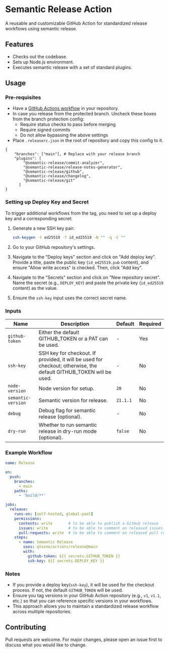 # Semantic Release Action

A reusable and customizable GitHub Action for standardized release workflows using semantic release.

## Features

- Checks out the codebase.
- Sets up Node.js environment.
- Executes semantic release with a set of standard plugins.

## Usage

### Pre-requisites

- Have a [GitHub Actions workflow](https://docs.github.com/en/actions/configuring-and-managing-workflows/configuring-a-workflow) in your repository.
- In case you release from the protected branch. Uncheck these boxes from the branch protection config:
  - Require status checks to pass before merging
  - Require signed commits
  - Do not allow bypassing the above settings
- Place `.releaserc.json` in the root of repository and copy this config to it.
```
{
    "branches": ["main"], # Replace with your release branch
    "plugins": [
        "@semantic-release/commit-analyzer",
        "@semantic-release/release-notes-generator",
        "@semantic-release/github",
        "@semantic-release/changelog",
        "@semantic-release/git"
      ]
}
```
### Setting up Deploy Key and Secret

To trigger additional workflows from the tag, you need to set up a deploy key and a corresponding secret:

1. Generate a new SSH key pair:

   ```sh
   ssh-keygen -t ed25519 -f id_ed25519 -N "" -q -C ""
   ```

2. Go to your GitHub repository's settings.

3. Navigate to the "Deploy keys" section and click on "Add deploy key". Provide a title, paste the public key (`id_ed25519.pub` content), and ensure "Allow write access" is checked. Then, click "Add key".

4. Navigate to the "Secrets" section and click on "New repository secret". Name the secret (e.g., `DEPLOY_KEY`) and paste the private key (`id_ed25519` content) as the value.
5. Ensure the `ssh-key` input uses the correct secret name.

### Inputs

| Name             | Description                                               | Default      | Required |
|------------------|-----------------------------------------------------------|--------------|----------|
| `github-token`   | Either the default GITHUB_TOKEN or a PAT can be used.     | -            | Yes      |
| `ssh-key`        | SSH key for checkout. If provided, it will be used for checkout; otherwise, the default GITHUB_TOKEN will be used. | - | No |
| `node-version`   | Node version for setup.                                   | `20`         | No       |
| `semantic-version` | Semantic version for release.                           | `21.1.1`     | No       |
| `debug`          | Debug flag for semantic release (optional).               | -            | No       |
| `dry-run`        | Whether to run semantic release in dry-run mode (optional). | `false`            | No       |

### Example Workflow

```yaml
name: Release

on:
  push:
    branches:
      - main
    paths:
      - 'build/**'

jobs:
  release:
    runs-on: [self-hosted, global-pool]
    permissions:
      contents: write       # to be able to publish a GitHub release
      issues: write         # to be able to comment on released issues
      pull-requests: write  # to be able to comment on released pull requests
    steps:
      - name: Semantic Release
        uses: qtsone/actions/release@main
        with:
          github-token: ${{ secrets.GITHUB_TOKEN }}
          ssh-key: ${{ secrets.DEPLOY_KEY }}
```

### Notes

- If you provide a deploy key(`ssh-key`), it will be used for the checkout process. If not, the default `GITHUB_TOKEN` will be used.
- Ensure you tag versions in your GitHub Action repository (e.g., `v1`, `v1.1`, etc.) so that you can reference specific versions in your workflows.
- This approach allows you to maintain a standardized release workflow across multiple repositories.

## Contributing

Pull requests are welcome. For major changes, please open an issue first to discuss what you would like to change.

